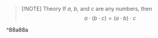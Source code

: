 > [!NOTE] Theory
> If $a$, $b$, and $c$ are any numbers, then$$a\cdot(b\cdot c)=(a\cdot b)\cdot c$$

^88a88a
